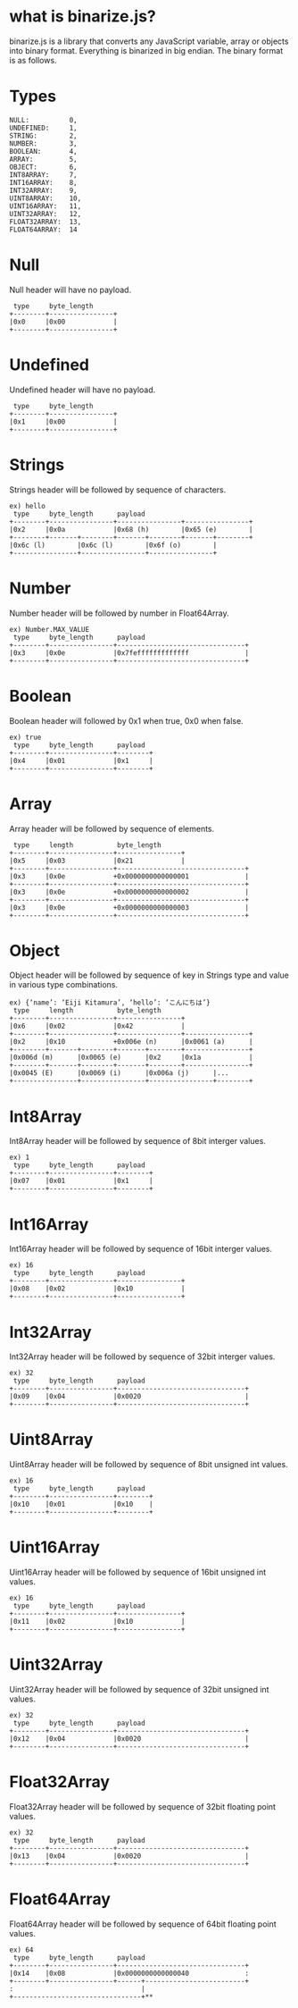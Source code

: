 # what is binarize.js?
binarize.js is a library that converts any JavaScript variable, array or objects into binary format. Everything is binarized in big endian. The binary format is as follows.  

# Types
    NULL:          0,  
    UNDEFINED:     1,  
    STRING:        2,  
    NUMBER:        3,  
    BOOLEAN:       4,  
    ARRAY:         5,  
    OBJECT:        6,  
    INT8ARRAY:     7,  
    INT16ARRAY:    8,  
    INT32ARRAY:    9,  
    UINT8ARRAY:    10,  
    UINT16ARRAY:   11,  
    UINT32ARRAY:   12,  
    FLOAT32ARRAY:  13,  
    FLOAT64ARRAY:  14  
  

# Null
Null header will have no payload.  
  
     type     byte_length  
    +--------+----------------+  
    |0x0     |0x00            |  
    +--------+----------------+  

# Undefined
Undefined header will have no payload.  
  
     type     byte_length  
    +--------+----------------+  
    |0x1     |0x00            |  
    +--------+----------------+  

# Strings
Strings header will be followed by sequence of characters.  
  
    ex) hello  
     type     byte_length      payload  
    +--------+----------------+----------------+----------------+  
    |0x2     |0x0a            |0x68 (h)        |0x65 (e)        |  
    +--------+-------+--------+-------+--------+-------+--------+  
    |0x6c (l)        |0x6c (l)        |0x6f (o)        |  
    +----------------+----------------+----------------+  

# Number
Number header will be followed by number in Float64Array.  
  
    ex) Number.MAX_VALUE  
     type     byte_length      payload  
    +--------+----------------+--------------------------------+  
    |0x3     |0x0e            |0x7fefffffffffffff              |  
    +--------+----------------+--------------------------------+  

# Boolean
Boolean header will followed by     0x1 when     true,     0x0 when     false.  
  
    ex) true  
     type     byte_length      payload  
    +--------+----------------+--------+  
    |0x4     |0x01            |0x1     |  
    +--------+----------------+--------+  

# Array
Array header will be followed by sequence of elements.  
  
     type     length           byte_length  
    +--------+----------------+----------------+  
    |0x5     |0x03            |0x21            |  
    +--------+----------------+--------------------------------+  
    |0x3     |0x0e            +0x0000000000000001              |  
    +--------+----------------+--------------------------------+  
    |0x3     |0x0e            +0x0000000000000002              |  
    +--------+----------------+--------------------------------+  
    |0x3     |0x0e            +0x0000000000000003              |  
    +--------+----------------+--------------------------------+  

# Object
Object header will be followed by sequence of key in Strings type and value in various type combinations.  
  
    ex) {‘name’: ‘Eiji Kitamura’, ‘hello’: ‘こんにちは’}  
     type     length           byte_length  
    +--------+----------------+----------------+  
    |0x6     |0x02            |0x42            |  
    +--------+----------------+----------------+----------------+  
    |0x2     |0x10            +0x006e (n)      |0x0061 (a)      |  
    +--------+-------+--------+-------+--------+----------------+  
    |0x006d (m)      |0x0065 (e)      |0x2     |0x1a            |  
    +--------+-------+--------+-------+--------+----------------+  
    |0x0045 (E)      |0x0069 (i)      |0x006a (j)      |...  
    +----------------+----------------+----------------+--------+  

# Int8Array
Int8Array header will be followed by sequence of 8bit interger values.  
  
    ex) 1  
     type     byte_length      payload  
    +--------+----------------+--------+  
    |0x07    |0x01            |0x1     |  
    +--------+----------------+--------+  

# Int16Array
Int16Array header will be followed by sequence of 16bit interger values.  
  
    ex) 16  
     type     byte_length      payload  
    +--------+----------------+----------------+  
    |0x08    |0x02            |0x10            |  
    +--------+----------------+----------------+  

# Int32Array
Int32Array header will be followed by sequence of 32bit interger values.  
  
    ex) 32  
     type     byte_length      payload  
    +--------+----------------+--------------------------------+  
    |0x09    |0x04            |0x0020                          |  
    +--------+----------------+--------------------------------+  

# Uint8Array
Uint8Array header will be followed by sequence of 8bit unsigned int values.  
  
    ex) 16  
     type     byte_length      payload  
    +--------+----------------+--------+  
    |0x10    |0x01            |0x10    |  
    +--------+----------------+--------+  

# Uint16Array
Uint16Array header will be followed by sequence of 16bit unsigned int values.  
  
    ex) 16  
     type     byte_length      payload  
    +--------+----------------+----------------+  
    |0x11    |0x02            |0x10            |  
    +--------+----------------+----------------+  

# Uint32Array
Uint32Array header will be followed by sequence of 32bit unsigned int values.  
  
    ex) 32  
     type     byte_length      payload  
    +--------+----------------+--------------------------------+  
    |0x12    |0x04            |0x0020                          |  
    +--------+----------------+--------------------------------+  

# Float32Array
Float32Array header will be followed by sequence of 32bit floating point values.  
  
    ex) 32  
     type     byte_length      payload  
    +--------+----------------+--------------------------------+  
    |0x13    |0x04            |0x0020                          |  
    +--------+----------------+--------------------------------+  

# Float64Array
Float64Array header will be followed by sequence of 64bit floating point values.  
  
    ex) 64  
     type     byte_length      payload  
    +--------+----------------+--------------------------------+  
    |0x14    |0x08            |0x0000000000000040              :  
    +--------+----------------+------+-------------------------+  
    :                                |  
    +--------------------------------+**